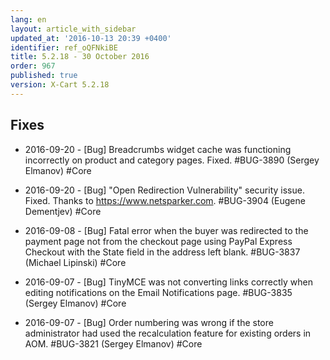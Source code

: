```yaml
---
lang: en
layout: article_with_sidebar
updated_at: '2016-10-13 20:39 +0400'
identifier: ref_oQFNkiBE
title: 5.2.18 - 30 October 2016
order: 967
published: true
version: X-Cart 5.2.18
---
```

## Fixes

*   2016-09-20 - [Bug] Breadcrumbs widget cache was functioning incorrectly on product and category pages. Fixed. #BUG-3890 (Sergey Elmanov) #Core

*   2016-09-20 - [Bug] "Open Redirection Vulnerability" security issue. Fixed. Thanks to https://www.netsparker.com. #BUG-3904 (Eugene Dementjev) #Core

*   2016-09-08 - [Bug] Fatal error when the buyer was redirected to the payment page not from the checkout page using PayPal Express Checkout with the State field in the address left blank. #BUG-3837 (Michael Lipinski) #Core

*   2016-09-07 - [Bug] TinyMCE was not converting links correctly when editing notifications on the Email Notifications page. #BUG-3835 (Sergey Elmanov) #Core

*   2016-09-07 - [Bug] Order numbering was wrong if the store administrator had used the recalculation feature for existing orders in AOM. #BUG-3821 (Sergey Elmanov) #Core
